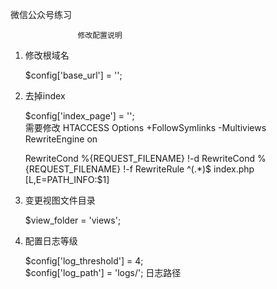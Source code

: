 微信公众号练习

                   修改配置说明

1. 修改根域名

    $config['base_url'] = ''; 

2. 去掉index  
    
    $config['index_page'] = '';  
 需要修改 HTACCESS
    <IfModule mod_rewrite.c>
	Options +FollowSymlinks -Multiviews
	RewriteEngine on

	RewriteCond %{REQUEST_FILENAME} !-d
	RewriteCond %{REQUEST_FILENAME} !-f
	RewriteRule ^(.*)$ index.php [L,E=PATH_INFO:$1]
	</IfModule>

3. 变更视图文件目录	
    
    $view_folder = 'views';

 4. 配置日志等级
 
    $config['log_threshold'] = 4;   
    $config['log_path'] = 'logs/'; 日志路径
    